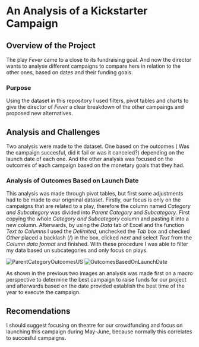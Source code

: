# An Analysis of a Kickstarter Campaign

## Overview of the Project
The play _Fever_ came to a close to its fundraising goal. And now the director wants to analyse different campaigns to compare hers in relation to the other ones, based on dates and their funding goals. 

### Purpose
Using the dataset in this repository I used filters, pivot tables and charts to give the director of _Fever_ a clear breakdown of the other campaings and proposed new alternatives.

## Analysis and Challenges

Two analysis were made to the dataset. One based on the outcomes ( Was the campaign succesful, did it fail or was it canceled?) depending on the launch date of each one. And the other analysis was focused on the outcomes of each campaign based on the monetary goals that they had. 

### Analysis of Outcomes Based on Launch Date

This analysis was made through pivot tables, but first some adjustments had to be made to our origninal dataset. Firstly, our focus is only on the campaigns that are related to a play, therefore the column named _Category and Subcategory_ was divided into _Parent Category_ and _Subcategory_. First copying the whole _Category and Subcategory_ column and pasting it into a new column. Afterwards, by using the _Data_ tab of Excel and the function _Text to Columns_ I used the _Delimited_, unchecked the _Tab_ box and checked _Other_ placed a backlash (/) in the box, clicked _next_ and select _Text_ from the _Column data format_ and finished. With these procedure I was able to filter my data based un subcategories and only focus on plays. 

![ParentCategoryOutcomesUS](https://user-images.githubusercontent.com/89402038/133488104-0836470c-c705-4a13-91dc-66220299a133.png)
![OutcomesBasedOnLaunchDate](https://user-images.githubusercontent.com/89402038/133488096-d4d2cd52-4cdc-4e0a-825b-3a3da245a2fe.png)

As shown in the previous two images an analysis was made first on a macro perspective to determine the best campaign to raise funds for our project and afterwards based on the date provided establish the best time of the year to execute the campaign.
## Recomendations
I should suggest focusing on theatre for our crowdfunding and focus on launching this campaign during May-June, because normally this correlates to succesful campaigns.
